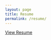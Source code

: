```yaml
---
layout: page
title: Resume
permalink: /resume/
---
```

<a href="https://inabsentia.io/resume/resume.pdf" target="_blank">View Resume</a>

